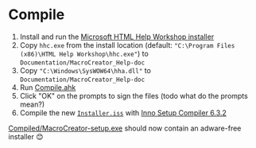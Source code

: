 # Compile

1. Install and run the [Microsoft HTML Help Workshop installer](https://www.helpandmanual.com/downloads_mscomp.html)
1. Copy `hhc.exe` from the install location (default: `"C:\Program Files (x86)\HTML Help Workshop\hhc.exe"`) to `Documentation/MacroCreator_Help-doc`
1. Copy `"C:\Windows\SysWOW64\hha.dll"` to `Documentation/MacroCreator_Help-doc`
1. Run [Compile.ahk](../../Compile.ahk)
1. Click "OK" on the prompts to sign the files (todo what do the prompts mean?)
1. Compile the new [`Installer.iss`](../../Installer.iss) with [Inno Setup Compiler 6.3.2](https://jrsoftware.org/isdl.php)

[Compiled/MacroCreator-setup.exe](../../Compiled/MacroCreator-setup.exe) should now contain an adware-free installer 😊

